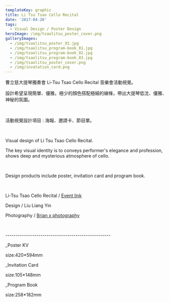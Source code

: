 ```yaml
---
templateKey: graphic
title: Li Tsu Tsao Cello Recital
date: '2017-04-20'
tags:
  - Visual Design / Poster Design
heroImage: /img/tsaolitsu_poster_cover.png
galleryImages:
  - /img/tsaolitsu_poster_01.jpg
  - /img/tsaolitsu_program-book_01.jpg
  - /img/tsaolitsu_program-book_02.jpg
  - /img/tsaolitsu_program-book_03.jpg
  - /img/tsaolitsu_poster_cover.png
  - /img/invatation_card.png
---
```

曹立慈大提琴獨奏會 Li-Tsu Tsao Cello Recital 音樂會活動視覺。

設計希望呈現簡單、優雅。極少的顏色搭配極細的線條，帶出大提琴低沈、優雅、神秘的氛圍。 

<br/>

活動視覺設計項目 : 海報、邀請卡、節目單。

<br/>

Visual design of Li Tsu Tsao Cello Recital.

The key visual identity is to conveys performer's elegance and profession, shows deep and mysterious atmosphere of cello.

<br/>

Design products include poster, invitation card and program book.

<br/>

Li-Tsu Tsao Cello Recital / [Event link](https://www.facebook.com/events/454244704922932/)

Design / Liu Liang Yin

Photography / [Brian x photography](https://www.facebook.com/briannn0404/)

<br/>

\---------------------------------------------------

_Poster KV

size:420*594mm

_Invitation Card

size:105*148mm

_Program Book

size:258*182mm

